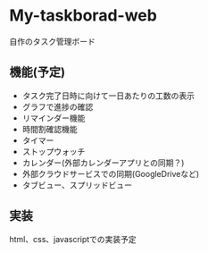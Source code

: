 # My-taskborad-web
自作のタスク管理ボード
## 機能(予定)
* タスク完了日時に向けて一日あたりの工数の表示
* グラフで進捗の確認
* リマインダー機能
* 時間割確認機能
* タイマー
* ストップウォッチ
* カレンダー(外部カレンダーアプリとの同期？)
* 外部クラウドサービスでの同期(GoogleDriveなど)
* タブビュー、スプリッドビュー

## 実装
html、css、javascriptでの実装予定

